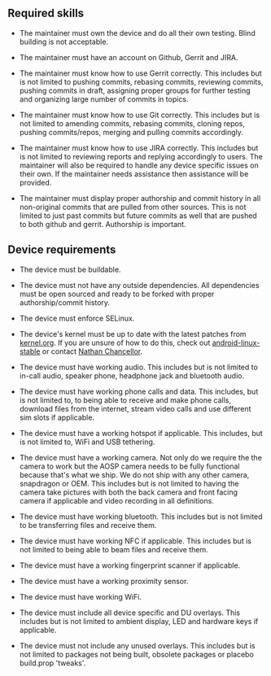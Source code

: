 ## Required skills ##

- The maintainer must own the device and do all their own testing. Blind building is not acceptable.

- The maintainer must have an account on Github, Gerrit and JIRA.

- The maintainer must know how to use Gerrit correctly. This includes but is not limited to pushing commits, rebasing commits, reviewing commits, pushing commits in draft, assigning proper groups for further testing and organizing large number of commits in topics.

- The maintainer must know how to use Git correctly. This includes but is not limited to amending commits, rebasing commits, cloning repos, pushing commits/repos, merging and pulling commits accordingly. 

- The maintainer must know how to use JIRA correctly. This includes but is not limited to reviewing reports and replying accordingly to users. The maintainer will also be required to handle any device specific issues on their own. If the maintainer needs assistance then assistance will be provided.

- The maintainer must display proper authorship and commit history in all non-original commits that are pulled from other sources. This is not limited to just past commits but future commits as well that are pushed to both github and gerrit. Authorship is important.



## Device requirements ##

- The device must be buildable.

- The device must not have any outside dependencies. All dependencies must be open sourced and ready to be forked with proper authorship/commit history.

- The device must enforce SELinux.

- The device's kernel must be up to date with the latest patches from [kernel.org](https://git.kernel.org/pub/scm/linux/kernel/git/stable/linux.git/). If you are unsure of how to do this, check out [android-linux-stable](https://github.com/android-linux-stable) or contact [Nathan Chancellor](https://nathanchance.me).

- The device must have working audio. This includes but is not limited to in-call audio, speaker phone, headphone jack and bluetooth audio.

- The device must have working phone calls and data. This includes, but is not limited to, to being able to receive and make phone calls, download files from the internet, stream video calls and use different sim slots if applicable.

- The device must have a working hotspot if applicable. This includes, but is not limited to, WiFi and USB tethering.

- The device must have a working camera. Not only do we require the the camera to work but the AOSP camera needs to be fully functional because that's what we ship. We do not ship with any other camera, snapdragon or OEM. This includes but is not limited to having the camera take pictures with both the back camera and front facing camera if applicable and video recording in all definitions.

- The device must have working bluetooth. This includes but is not limited to be transferring files and receive them.

- The device must have working NFC if applicable. This includes but is not limited to being able to beam files and receive them.

- The device must have a working fingerprint scanner if applicable.

- The device must have a working proximity sensor.

- The device must have working WiFi.

- The device must include all device specific and DU overlays. This includes but is not limited to ambient display, LED and hardware keys if applicable.

- The device must not include any unused overlays. This includes but is not limited to packages not being built, obsolete packages or placebo build.prop 'tweaks'.
